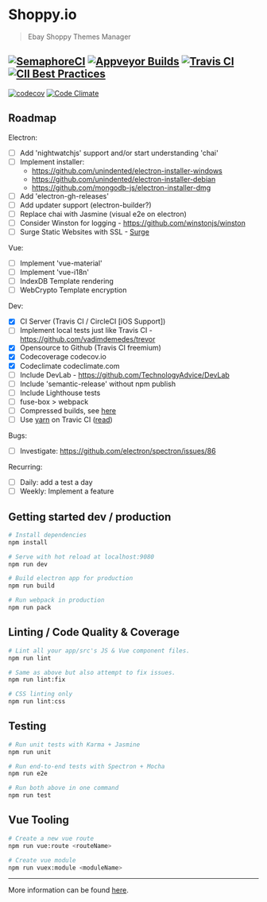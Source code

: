 # Shoppy.io

> Ebay Shoppy Themes Manager

[![SemaphoreCI](https://semaphoreci.com/api/v1/tomsiwik/shoppy-io/branches/master/shields_badge.svg)](https://semaphoreci.com/tomsiwik/shoppy-io) [![Appveyor Builds](https://ci.appveyor.com/api/projects/status/pyfalqw7f3d3n1i3?svg=true)](https://ci.appveyor.com/project/tomsiwik/shoppy-io) [![Travis CI](https://travis-ci.org/tomsiwik/shoppy.io.svg?branch=master)](https://travis-ci.org/tomsiwik/shoppy.io) [![CII Best Practices](https://bestpractices.coreinfrastructure.org/projects/732/badge)](https://bestpractices.coreinfrastructure.org/projects/732)
---
[![codecov](https://codecov.io/gh/tomsiwik/shoppy.io/branch/master/graph/badge.svg)](https://codecov.io/gh/tomsiwik/shoppy.io)
[![Code Climate](https://codeclimate.com/github/tomsiwik/shoppy.io/badges/gpa.svg)](https://codeclimate.com/github/tomsiwik/shoppy.io)

## Roadmap

Electron:

  - [ ] Add 'nightwatchjs' support and/or start understanding 'chai'
  - [ ] Implement installer: 
    * https://github.com/unindented/electron-installer-windows
    * https://github.com/unindented/electron-installer-debian
    * https://github.com/mongodb-js/electron-installer-dmg
  - [ ] Add 'electron-gh-releases'
  - [ ] Add updater support (electron-builder?)
  - [ ] Replace chai with Jasmine (visual e2e on electron)
  - [ ] Consider Winston for logging - https://github.com/winstonjs/winston
  - [ ] Surge Static Websites with SSL - [Surge](http://surge.sh/help/getting-started-with-surge)

Vue:

  - [ ] Implement 'vue-material'
  - [ ] Implement 'vue-i18n'
  - [ ] IndexDB Template rendering
  - [ ] WebCrypto Template encryption

Dev:

  - [x] CI Server (Travis CI / CircleCI [iOS Support])
  - [ ] Implement local tests just like Travis CI - https://github.com/vadimdemedes/trevor
  - [x] Opensource to Github (Travis CI freemium)
  - [x] Codecoverage codecov.io
  - [x] Codeclimate codeclimate.com
  - [ ] Include DevLab - https://github.com/TechnologyAdvice/DevLab
  - [ ] Include 'semantic-release' without npm publish
  - [ ] Include Lighthouse tests
  - [ ] fuse-box > webpack
  - [ ] Compressed builds, see [here](https://medium.com/@rajaraodv/two-quick-ways-to-reduce-react-apps-size-in-production-82226605771a#.wpbbbl20h)
  - [ ] Use [yarn](https://github.com/yarnpkg/yarn) on Travic CI ([read](https://docs.travis-ci.com/user/caching/))

Bugs:

  - [ ] Investigate: https://github.com/electron/spectron/issues/86

Recurring:

  - [ ] Daily: add a test a day
  - [ ] Weekly: Implement a feature

## Getting started dev / production

```bash
# Install dependencies
npm install

# Serve with hot reload at localhost:9080
npm run dev

# Build electron app for production
npm run build

# Run webpack in production
npm run pack
```

## Linting / Code Quality & Coverage

```bash
# Lint all your app/src's JS & Vue component files.
npm run lint

# Same as above but also attempt to fix issues.
npm run lint:fix

# CSS linting only
npm run lint:css
```

## Testing

```bash
# Run unit tests with Karma + Jasmine
npm run unit

# Run end-to-end tests with Spectron + Mocha
npm run e2e

# Run both above in one command
npm run test
```

## Vue Tooling

```bash
# Create a new vue route
npm run vue:route <routeName>

# Create vue module
npm run vuex:module <moduleName>
```

---

More information can be found [here](https://simulatedgreg.gitbooks.io/electron-vue/content/).
